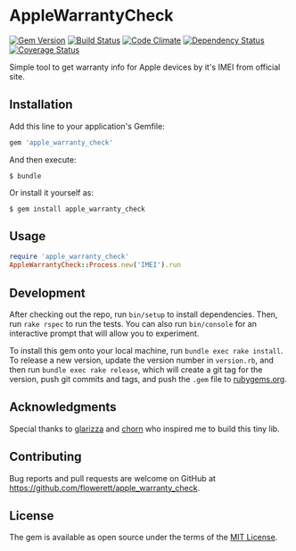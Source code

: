 # AppleWarrantyCheck

[![Gem Version](https://badge.fury.io/rb/apple_warranty_check.svg)](http://badge.fury.io/rb/apple_warranty_check)
[![Build Status](https://travis-ci.org/flowerett/apple_warranty_check.svg?branch=master)](https://travis-ci.org/flowerett/apple_warranty_check)
[![Code Climate](https://codeclimate.com/github/flowerett/apple_warranty_check/badges/gpa.svg)](https://codeclimate.com/github/flowerett/apple_warranty_check)
[![Dependency Status](https://gemnasium.com/flowerett/apple_warranty_check.svg)](https://gemnasium.com/flowerett/apple_warranty_check)
[![Coverage Status](https://coveralls.io/repos/flowerett/apple_warranty_check/badge.svg)](https://coveralls.io/r/flowerett/apple_warranty_check)

Simple tool to get warranty info for Apple devices by it's IMEI from official site.

## Installation

Add this line to your application's Gemfile:

```ruby
gem 'apple_warranty_check'
```

And then execute:

    $ bundle

Or install it yourself as:

    $ gem install apple_warranty_check

## Usage

```ruby
require 'apple_warranty_check'
AppleWarrantyCheck::Process.new('IMEI').run
```

## Development

After checking out the repo, run `bin/setup` to install dependencies. Then, run `rake rspec` to run the tests. You can also run `bin/console` for an interactive prompt that will allow you to experiment.

To install this gem onto your local machine, run `bundle exec rake install`. To release a new version, update the version number in `version.rb`, and then run `bundle exec rake release`, which will create a git tag for the version, push git commits and tags, and push the `.gem` file to [rubygems.org](https://rubygems.org).

## Acknowledgments
Special thanks to [glarizza](https://github.com/glarizza/scripts/blob/master/ruby/warranty.rb) and [chorn](https://github.com/chorn/apple_warranty_check/blob/master/check) who inspired me to build this tiny lib.

## Contributing

Bug reports and pull requests are welcome on GitHub at https://github.com/flowerett/apple_warranty_check.


## License

The gem is available as open source under the terms of the [MIT License](http://opensource.org/licenses/MIT).

